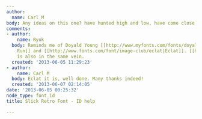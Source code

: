 ```yaml
---
author:
  name: Carl M
body: Any ideas on this one? have hunted high and low, have come close but no cigar.[img:sites/default/files/old-images/964290_10201402354969187_1003463912_o_6374.jpg]
comments:
- author:
    name: Ryuk
  body: Reminds me of Doyald Young [[http://www.myfonts.com/fonts/doyald-young/home-run|Home
    Run]] and [[http://www.fonts.com/font/image-club/eclat|Eclat]]. [[http://www.impallari.com/lobster|Lobster]]
    is also in the same vein.
  created: '2013-06-05 11:29:23'
- author:
    name: Carl M
  body: Eclat it is, well done. Many thanks indeed!
  created: '2013-06-07 02:14:05'
date: '2013-06-05 00:25:32'
node_type: font_id
title: Slick Retro Font - ID help

---
```

